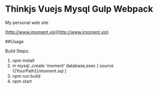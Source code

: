# Thinkjs Vuejs Mysql Gulp Webpack
My personal web site

[http://www.imoment.vip](http://www.imoment.vip)


##Usage

Build Steps:

1. npm install
2. in mysql ,create 'moment' database,exec [ source {{YourPath}}/moment.sql ]
3. npm run build
4. npm start


